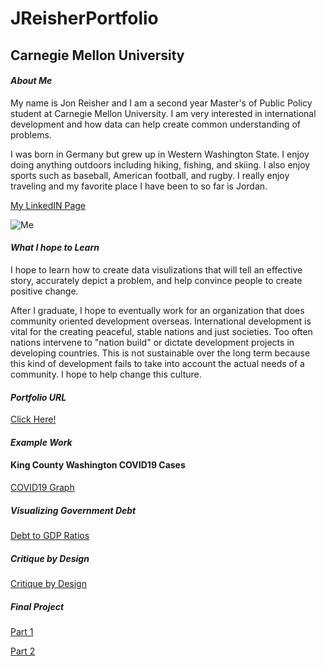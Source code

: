# JReisherPortfolio
## **Carnegie Mellon University**

#### _About Me_

My name is Jon Reisher and I am a second year Master's of Public Policy student at Carnegie Mellon University. I am very interested in international development and how data can help create common understanding of problems. 

I was born in Germany but grew up in Western Washington State. I enjoy doing anything outdoors including hiking, fishing, and skiing. I also enjoy sports such as baseball, American football, and rugby. I really enjoy traveling and my favorite place I have been to so far is Jordan. 

[My LinkedIN Page](https://www.linkedin.com/in/jonathan-reisher-11a74767)

![Me](https://user-images.githubusercontent.com/89651677/132128299-876c49d6-d158-406c-b704-a31352409fd4.jpg)


#### _What I hope to Learn_

I hope to learn how to create data visulizations that will tell an effective story, accurately depict a problem, and help convince people to create positive change. 

After I graduate, I hope to eventually work for an organization that does community oriented development overseas. International development is vital for the creating peaceful, stable nations and just societies. Too often nations intervene to "nation build" or dictate development projects in developing countries. This is not sustainable over the long term because this kind of development fails to take into account the actual needs of a community. I hope to help change this culture. 

#### _Portfolio URL_
[Click Here!](https://github.com/Jonr1944/JReisherPortfolio)

#### _Example Work_

#### King County Washington COVID19 Cases

[COVID19 Graph](https://public.flourish.studio/visualisation/7205604/)

##### Visualizing Government Debt

[Debt to GDP Ratios](dataviz2.html)

##### Critique by Design

[Critique by Design](dataviz3.html)

##### Final Project

[Part 1](final_project_jreisher.html)

[Part 2](final_project_partII.md)
